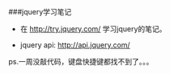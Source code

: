 ﻿###jquery学习笔记

- 在 http://try.jquery.com/ 学习jquery的笔记。

- jquery api: http://api.jquery.com/

ps.一周没敲代码，键盘快捷键都找不到了。。。